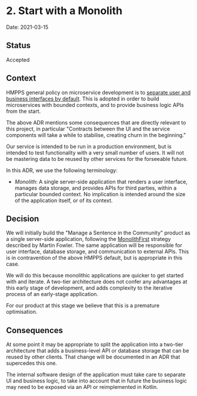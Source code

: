 # 2. Start with a Monolith

Date: 2021-03-15

## Status

Accepted

## Context

HMPPS general policy on microservice development is to [separate user and business interfaces by default](https://structurizr.com/share/56937/decisions#%2FRefer%20and%20monitor%20an%20intervention:1). This is adopted in order to build microservices with bounded contexts, and to
provide business logic APIs from the start.

The above ADR mentions some consequences that are directly relevant to this project, in particular "Contracts between the UI and the service components will take a while to stabilise, creating churn in the beginning."

Our service is intended to be run in a production environment, but is
intended to test functionality with a very small number of users. It will
not be mastering data to be reused by other services for the forseeable future.

In this ADR, we use the following terminology:

* *Monolith*: A single server-side application that renders a user interface, manages data storage, and provides APIs for third parties, within a particular bounded context. No implication is intended around the size of the application itself, or of its context.

## Decision

We will initially build the "Manage a Sentence in the Community" product as a single server-side application, following the [MonolithFirst](https://www.martinfowler.com/bliki/MonolithFirst.html) strategy described by Martin Fowler.
The same application will be responsible for user interface, database storage, and communication to external APIs. This
is in contravention of the above HMPPS default, but is appropriate in this case.

We will do this because monolithic applications are quicker to get started with and iterate. A two-tier architecture
does not confer any advantages at this early stage of development, and adds complexity to the iterative process of an
early-stage application.

For our product at this stage we believe that this is a premature optimisation.

## Consequences

At some point it may be appropriate to split the application into a two-tier architecture that adds a business-level API or
database storage that can be reused by other clients. That change will be documented in an ADR that supercedes this one.

The internal software design of the application must take care to separate UI and business logic, to take into account that
in future the business logic may need to be exposed via an API or reimplemented in Kotlin.
